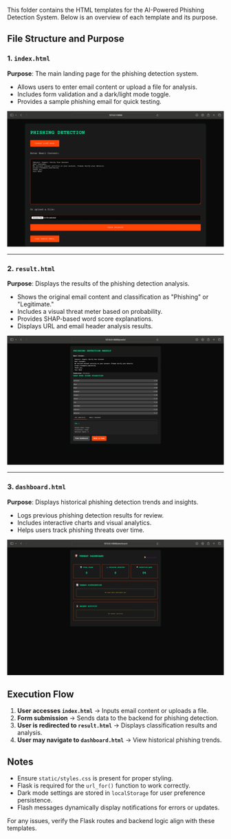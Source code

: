 This folder contains the HTML templates for the AI-Powered Phishing Detection System. Below is an overview of each template and its purpose.

## File Structure and Purpose

### 1. `index.html`
**Purpose**: The main landing page for the phishing detection system.
- Allows users to enter email content or upload a file for analysis.
- Includes form validation and a dark/light mode toggle.
- Provides a sample phishing email for quick testing.

![Index Page](screenshots/ss1.png)

---

### 2. `result.html`
**Purpose**: Displays the results of the phishing detection analysis.
- Shows the original email content and classification as "Phishing" or "Legitimate."
- Includes a visual threat meter based on probability.
- Provides SHAP-based word score explanations.
- Displays URL and email header analysis results.

![Results Page](screenshots/ss2.png)

---

### 3. `dashboard.html`
**Purpose**: Displays historical phishing detection trends and insights.
- Logs previous phishing detection results for review.
- Includes interactive charts and visual analytics.
- Helps users track phishing threats over time.

![Dashboard Page](screenshots/ss3.png)

## Execution Flow
1. **User accesses `index.html`** → Inputs email content or uploads a file.
2. **Form submission** → Sends data to the backend for phishing detection.
3. **User is redirected to `result.html`** → Displays classification results and analysis.
4. **User may navigate to `dashboard.html`** → View historical phishing trends.

## Notes
- Ensure `static/styles.css` is present for proper styling.
- Flask is required for the `url_for()` function to work correctly.
- Dark mode settings are stored in `localStorage` for user preference persistence.
- Flash messages dynamically display notifications for errors or updates.

For any issues, verify the Flask routes and backend logic align with these templates.

